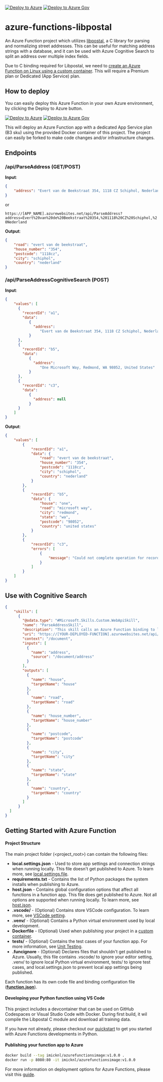 [![Deploy to Azure](https://aka.ms/deploytoazurebutton)][deployment-url]
[![Deploy to Azure Gov](https://aka.ms/deploytoazuregovbutton)][deployment-url-gov]

[deployment-url]: https://portal.azure.com/#create/Microsoft.Template/uri/https%3A%2F%2Fraw.githubusercontent.com%2FiMicknl%2Fazure-functions-libpostal%2Fmain%2Fdeploy%2Faz_function_deployment.json

[deployment-url-gov]: https://portal.azure.us/#create/Microsoft.Template/uri/https%3A%2F%2Fraw.githubusercontent.com%2FiMicknl%2Fazure-functions-libpostal%2Fmain%2Fdeploy%2Faz_function_deployment.json


# azure-functions-libpostal
An Azure Function project which utilizes [libpostal](https://github.com/openvenues/libpostal), a C library for parsing and normalizing street addresses. This can be useful for matching address strings with a database, and it can be used with Azure Cognitive Search to split an address over multiple index fields.

Due to C binding required for Libpostal, we need to [create an Azure Function on Linux using a custom container](https://docs.microsoft.com/en-us/azure/azure-functions/functions-create-function-linux-custom-image?tabs=in-process%2Cbash%2Cazure-cli&pivots=programming-language-python). This will require a Premium plan or Dedicated (App Service) plan.

## How to deploy

You can easily deploy this Azure Function in your own Azure environment, by clicking the Deploy to Azure button.

[![Deploy to Azure](https://aka.ms/deploytoazurebutton)][deployment-url] [![Deploy to Azure Gov](https://aka.ms/deploytoazuregovbutton)][deployment-url-gov]

This will deploy an Azure Function app with a dedicated App Service plan (B3 sku) using the provided Docker container of this project. The project can easily be forked to make code changes and/or infrastructure changes.

## Endpoints
### /api/ParseAddress (GET/POST)
**Input**: 
```json
{
	"address": "Evert van de Beekstraat 354, 1118 CZ Schiphol, Nederland",
}
```

or

```https://[APP_NAME].azurewebsites.net/api/ParseAddress?address=Evert%20van%20de%20Beekstraat%20354,%201118%20CZ%20Schiphol,%20Nederland```


**Output**:
```json
{
	"road": "evert van de beekstraat",
	"house_number": "354",
	"postcode": "1118cz",
	"city": "schiphol",
	"country": "nederland"
}
```

### /api/ParseAddressCognitiveSearch (POST)

**Input**:
```json
{
    "values": [
      {
        "recordId": "a1",
        "data":
           {
             "address": 
                "Evert van de Beekstraat 354, 1118 CZ Schiphol, Nederland "
           }
      },
      {
        "recordId": "b5",
        "data":
           {
             "address": 
                "One Microsoft Way, Redmond, WA 98052, United States"
           }
      },
      {
        "recordId": "c3",
        "data":
           {
             "address": null
           }
      }
    ]
}
```

**Output**:
```json
{
    "values": [
        {
            "recordId": "a1",
            "data": {
                "road": "evert van de beekstraat",
                "house_number": "354",
                "postcode": "1118cz",
                "city": "schiphol",
                "country": "nederland"
            }
        },
        {
            "recordId": "b5",
            "data": {
                "house": "one",
                "road": "microsoft way",
                "city": "redmond",
                "state": "wa",
                "postcode": "98052",
                "country": "united states"
            }
        },
        {
            "recordId": "c3",
            "errors": [
                {
                    "message": "Could not complete operation for record."
                }
            ]
        }
    ]
}
```


## Use with Cognitive Search

```json
{
    "skills": [
      {
        "@odata.type": "#Microsoft.Skills.Custom.WebApiSkill",
        "name": "ParseAddressSkill",
        "description": "This skill calls an Azure Function binding to libpostal for fast international address parsing/normalization.",
        "uri": "https://[YOUR-DEPLOYED-FUNCTION].azurewebsites.net/api/ParseAddressCognitiveSearch",
        "context": "/document",
        "inputs": [
          {
            "name": "address",
            "source": "/document/address"
          }
        ],
        "outputs": [
		  {
            "name": "house",
            "targetName": "house"
          },
          {
            "name": "road",
            "targetName": "road"
          },
		  {
            "name": "house_number",
            "targetName": "house_number"
          },
		  {
            "name": "postcode",
            "targetName": "postcode"
          },
		  {
            "name": "city",
            "targetName": "city"
          },
		  {
            "name": "state",
            "targetName": "state"
          },
		  {
            "name": "country",
            "targetName": "country"
          }               
        ]
      }
  ]
}
```

## Getting Started with Azure Function

#### Project Structure
The main project folder (<project_root>) can contain the following files:

* **local.settings.json** - Used to store app settings and connection strings when running locally. This file doesn't get published to Azure. To learn more, see [local.settings.file](https://aka.ms/azure-functions/python/local-settings).
* **requirements.txt** - Contains the list of Python packages the system installs when publishing to Azure.
* **host.json** - Contains global configuration options that affect all functions in a function app. This file does get published to Azure. Not all options are supported when running locally. To learn more, see [host.json](https://aka.ms/azure-functions/python/host.json).
* **.vscode/** - (Optional) Contains store VSCode configuration. To learn more, see [VSCode setting](https://aka.ms/azure-functions/python/vscode-getting-started).
* **.venv/** - (Optional) Contains a Python virtual environment used by local development.
* **Dockerfile** - (Optional) Used when publishing your project in a [custom container](https://aka.ms/azure-functions/python/custom-container).
* **tests/** - (Optional) Contains the test cases of your function app. For more information, see [Unit Testing](https://aka.ms/azure-functions/python/unit-testing).
* **.funcignore** - (Optional) Declares files that shouldn't get published to Azure. Usually, this file contains .vscode/ to ignore your editor setting, .venv/ to ignore local Python virtual environment, tests/ to ignore test cases, and local.settings.json to prevent local app settings being published.

Each function has its own code file and binding configuration file ([**function.json**](https://aka.ms/azure-functions/python/function.json)).


#### Developing your Python function using VS Code

This project includes a devcontainer that can be used on GitHub Codespaces or Visual Studio Code with Docker. During first build, it wil compile the Libpostal C module and download all training data.

If you have not already, please checkout our [quickstart](https://aka.ms/azure-functions/python/quickstart) to get you started with Azure Functions developments in Python. 

#### Publishing your function app to Azure 

```sh
docker build --tag imicknl/azurefunctionsimage:v1.0.0 .
docker run -p 8080:80 -it imicknl/azurefunctionsimage:v1.0.0
```

For more information on deployment options for Azure Functions, please visit this [guide](https://docs.microsoft.com/en-us/azure/azure-functions/create-first-function-vs-code-python#publish-the-project-to-azure).
